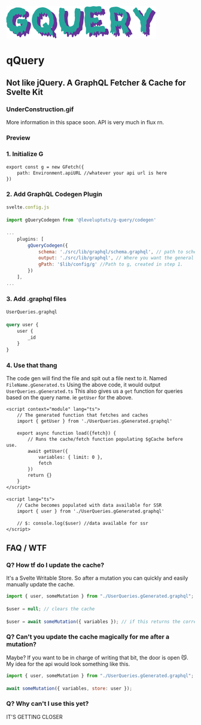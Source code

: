 ![gQuery](./gQuery.png)

# qQuery

## Not like jQuery. A GraphQL Fetcher & Cache for Svelte Kit

### UnderConstruction.gif

More information in this space soon. API is very much in flux rn.

### Preview

### 1. Initialize G

```
export const g = new GFetch({
	path: Environment.apiURL //whatever your api url is here
})
```

### 2. Add GraphQL Codegen Plugin

```javascript
svelte.config.js

import gQueryCodegen from '@leveluptuts/g-query/codegen'

...
	plugins: [
		gQueryCodegen({
			schema: './src/lib/graphql/schema.graphql', // path to schema, schema is required
			output: './src/lib/graphql', // Where you want the general schema types to output
			gPath: '$lib/config/g' //Path to g, created in step 1.
		})
	],
...
```

### 3. Add .graphql files

```graphql
UserQueries.graphql

query user {
	user {
		_id
	}
}


```

### 4. Use that thang

The code gen will find the file and spit out a file next to it. Named `FileName.gGenerated.ts`
Using the above code, it would output `UserQueries.gGenerated.ts`
This also gives us a `get` function for queries based on the query name. ie `getUser` for the above.

```svelte
<script context="module" lang="ts">
	// The generated function that fetches and caches
	import { getUser } from './UserQueries.gGenerated.graphql'

	export async function load({fetch}) {
		// Runs the cache/fetch function populating $gCache before use.
		await getUser({
			variables: { limit: 0 },
			fetch
		})
		return {}
	}
</script>

<script lang="ts">
	// Cache becomes populated with data available for SSR
	import { user } from './UserQueries.gGenerated.graphql'

	// $: console.log($user) //data available for ssr
</script>

```

## FAQ / WTF

### Q? How tf do I update the cache?

It's a Svelte Writable Store. So after a mutation you can quickly and easily manually update the cache.

```javascript
import { user, someMutation } from "./UserQueries.gGenerated.graphql";

$user = null; // clears the cache

$user = await someMutation({ variables }); // if this returns the correct data
```

### Q? Can't you update the cache magically for me after a mutation?

Maybe? If you want to be in charge of writing that bit, the door is open 😼. My idea for the api would look something like this.

```javascript
import { user, someMutation } from "./UserQueries.gGenerated.graphql";

await someMutation({ variables, store: user });
```

### Q? Why can't I use this yet?

IT'S GETTING CLOSER
